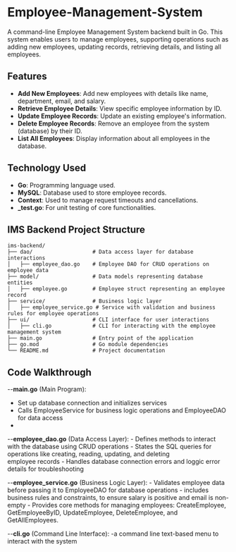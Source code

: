 # Employee-Management-System

A command-line Employee Management System backend built in Go. This system enables users to manage employees, supporting operations such as adding new employees, updating records, retrieving details, and listing all employees.

## Features

- **Add New Employees**: Add new employees with details like name, department, email, and salary.
- **Retrieve Employee Details**: View specific employee information by ID.
- **Update Employee Records**: Update an existing employee's information.
- **Delete Employee Records**: Remove an employee from the system (database) by their ID.
- **List All Employees**: Display information about all employees in the database.

## Technology Used

- **Go**: Programming language used.
- **MySQL**: Database used to store employee records.
- **Context**: Used to manage request timeouts and cancellations.
- **_test.go**: For unit testing of core functionalities.

## IMS Backend Project Structure

```plaintext
ims-backend/
├── dao/                   # Data access layer for database interactions
│   ├── employee_dao.go    # Employee DAO for CRUD operations on employee data
├── model/                 # Data models representing database entities
│   ├── employee.go        # Employee struct representing an employee record
├── service/               # Business logic layer
│   ├── employee_service.go # Service with validation and business rules for employee operations
├── ui/                    # CLI interface for user interactions
│   ├── cli.go             # CLI for interacting with the employee management system
├── main.go                # Entry point of the application
├── go.mod                 # Go module dependencies
└── README.md              # Project documentation 

```
## Code Walkthrough

--**main.go** (Main Program):
  - Set up database connection and initializes services
  - Calls EmployeeService for business logic operations and EmployeeDAO for data access
  - 
--**employee_dao.go** (Data Access Layer):
    - Defines methods to interact with the database using CRUD operations
    - States the SQL queries for operations like creating, reading, updating, and deleting     
      employee records
    - Handles database connection errors and loggic error details for troubleshooting
      
--**employee_service.go** (Business Logic Layer):
    - Validates employee data before passing it to EmployeeDAO for database operations
    - includes business rules and constraints, to ensure salary is positive and email is non-  
      empty
    - Provides core methods for managing employees: CreateEmployee, GetEmployeeByID, 
      UpdateEmployee, DeleteEmployee, and GetAllEmployees.
      
--**cli.go** (Command Line Interface):
    -a command line text-based menu to interact with the system      
      
    


